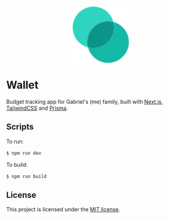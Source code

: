 <p align="center">
  <img src="assets/svg/wallet.svg" alt="Wallet" height="150">
</p>

# Wallet

Budget tracking app for Gabriel's (me) family, built with [Next.js](https://nextjs.org/), [TailwindCSS](https://tailwindcss.com/) and [Prisma](https://www.prisma.io/).

## Scripts

To run:

```sh
$ npm run dev
```

To build:

```sh
$ npm run build
```

## License

This project is licensed under the [MIT license](https://opensource.org/licenses/MIT).
